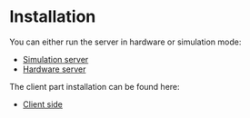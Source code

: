 # Installation

You can either run the server in hardware or simulation mode:

* [Simulation server](simulation_server.md)
* [Hardware server](hardware_server.md)

The client part installation can be found here:

* [Client side](client_side.md)
